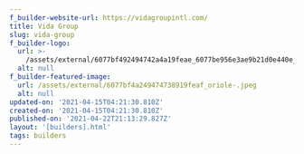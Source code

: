```yaml
---
f_builder-website-url: https://vidagroupintl.com/
title: Vida Group
slug: vida-group
f_builder-logo:
  url: >-
    /assets/external/6077bf492494742a4a19feae_6077be956e3ae9b21d0e440e_use-this-vida-group.png
  alt: null
f_builder-featured-image:
  url: /assets/external/6077bf4a249474738919feaf_oriole-.jpeg
  alt: null
updated-on: '2021-04-15T04:21:30.810Z'
created-on: '2021-04-15T04:21:30.810Z'
published-on: '2021-04-22T21:13:29.827Z'
layout: '[builders].html'
tags: builders
---
```



